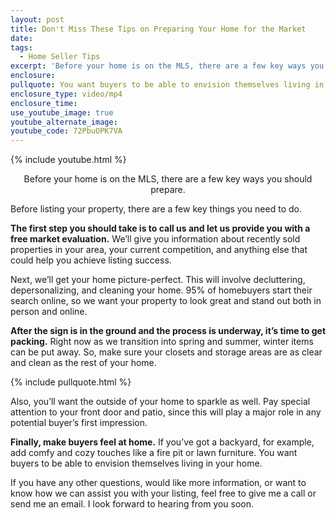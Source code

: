 ```yaml
---
layout: post
title: Don't Miss These Tips on Preparing Your Home for the Market
date:
tags:
  - Home Seller Tips
excerpt: 'Before your home is on the MLS, there are a few key ways you should prepare.'
enclosure:
pullquote: You want buyers to be able to envision themselves living in your home.
enclosure_type: video/mp4
enclosure_time:
use_youtube_image: true
youtube_alternate_image:
youtube_code: 72PbuOPK7VA
---
```


{% include youtube.html %}

<center>Before your home is on the MLS, there are a few key ways you should prepare.</center>

Before listing your property, there are a few key things you need to do.

**The first step you should take is to call us and let us provide you with a free market evaluation.** We’ll give you information about recently sold properties in your area, your current competition, and anything else that could help you achieve listing success.

Next, we’ll get your home picture-perfect. This will involve decluttering, depersonalizing, and cleaning your home. 95% of homebuyers start their search online, so we want your property to look great and stand out both in person and online.

**After the sign is in the ground and the process is underway, it’s time to get packing.** Right now as we transition into spring and summer, winter items can be put away. So, make sure your closets and storage areas are as clear and clean as the rest of your home.

{% include pullquote.html %}

Also, you’ll want the outside of your home to sparkle as well. Pay special attention to your front door and patio, since this will play a major role in any potential buyer’s first impression.&nbsp;

**Finally, make buyers feel at home.** If you’ve got a backyard, for example, add comfy and cozy touches like a fire pit or lawn furniture. You want buyers to be able to envision themselves living in your home.

If you have any other questions, would like more information, or want to know how we can assist you with your listing, feel free to give me a call or send me an email. I look forward to hearing from you soon.<br>&nbsp;